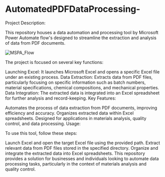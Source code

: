 # AutomatedPDFDataProcessing-
Project Description:

This repository houses a data automation and processing tool by Microsoft Power Automate flow's designed to streamline the extraction and analysis of data from PDF documents. 

![MSPA_Flow](https://drive.google.com/uc?id=1yIXwyBZd62ai6QvIX-pXnaPVjjw-JGSm)

The project is focused on several key functions:

Launching Excel: It launches Microsoft Excel and opens a specific Excel file under an existing process.
Data Extraction: Extracts data from PDF files, particularly focusing on specific information such as batch numbers, material specifications, chemical compositions, and mechanical properties.
Data Integration: The extracted data is integrated into an Excel spreadsheet for further analysis and record-keeping.
Key Features:

Automates the process of data extraction from PDF documents, improving efficiency and accuracy.
Organizes extracted data within Excel spreadsheets.
Designed for applications in materials analysis, quality control, and data processing.
Usage:

To use this tool, follow these steps:

Launch Excel and open the target Excel file using the provided path.
Extract relevant data from PDF files stored in the specified directory.
Organize and integrate the extracted data into Excel spreadsheets.
This repository provides a solution for businesses and individuals looking to automate data processing tasks, particularly in the context of materials analysis and quality control.


